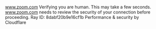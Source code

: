 www.zoom.com
Verifying you are human. This may take a few seconds.
www.zoom.com needs to review the security of your connection before proceeding.
Ray ID: 8dabf20b9e16cf1b
Performance & security by Cloudflare